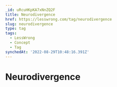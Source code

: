 ```yaml
---
_id: uRcuHKpKA7xNnZQ2F
title: Neurodivergence
href: https://lesswrong.com/tag/neurodivergence
slug: neurodivergence
type: tag
tags:
  - LessWrong
  - Concept
  - Tag
synchedAt: '2022-08-29T10:48:16.391Z'
---
```

# Neurodivergence

